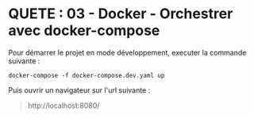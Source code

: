 # QUETE : 03 - Docker - Orchestrer avec docker-compose

Pour démarrer le projet en mode développement, executer la commande suivante :
```
docker-compose -f docker-compose.dev.yaml up
```

Puis ouvrir un navigateur sur l'url suivante :
> http://localhost:8080/